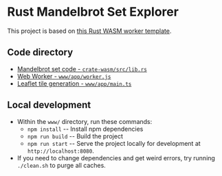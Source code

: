 # Rust Mandelbrot Set Explorer

This project is based on [this Rust WASM worker template](https://github.com/DDR0/large-graph-editor/tree/updated-deps).

## Code directory

- [Mandelbrot set code - <code>crate-wasm/src/lib.rs</code>](crate-wasm/src/lib.rs)
- [Web Worker - <code>www/app/worker.js</code>](www/app/worker.js)
- [Leaflet tile generation - <code>www/app/main.ts</code>](www/app/main.ts)

## Local development

- Within the `www/` directory, run these commands:
    - `npm install` -- Install npm dependencies
    - `npm run build` -- Build the project
    - `npm run start` -- Serve the project locally for development at `http://localhost:8080`.
- If you need to change dependencies and get weird errors, try running `./clean.sh` to purge all caches.
